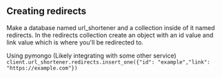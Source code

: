 ## Creating redirects
Make a database named url_shortener and a collection inside of it named redirects. In the redirects collection create an object with an id value and link value which is where you'll be redirected to.

Using pymongo (Likely integrating with some other service)
``client.url_shortener.redirects.insert_one({"id": "example","link": "https://example.com"})``
